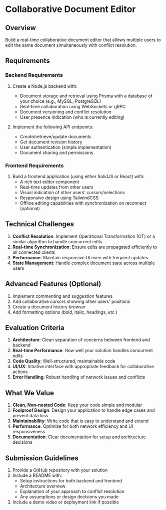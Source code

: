 # Collaborative Document Editor

## Overview
Build a real-time collaborative document editor that allows multiple users to edit the same document simultaneously with conflict resolution.

## Requirements

### Backend Requirements
1. Create a Node.js backend with:
   - Document storage and retrieval using Prisma with a database of your choice (e.g., MySQL, PostgreSQL)
   - Real-time collaboration using WebSockets or gRPC
   - Document versioning and conflict resolution
   - User presence indication (who is currently editing)

2. Implement the following API endpoints:
   - Create/retrieve/update documents
   - Get document revision history
   - User authentication (simple implementation)
   - Document sharing and permissions

### Frontend Requirements
1. Build a frontend application (using either SolidJS or React) with:
   - A rich text editor component
   - Real-time updates from other users
   - Visual indication of other users' cursors/selections
   - Responsive design using TailwindCSS
   - Offline editing capabilities with synchronization on reconnect (optional)

## Technical Challenges
1. **Conflict Resolution**: Implement Operational Transformation (OT) or a similar algorithm to handle concurrent edits
2. **Real-time Synchronization**: Ensure edits are propagated efficiently to all connected clients
3. **Performance**: Maintain responsive UI even with frequent updates
4. **State Management**: Handle complex document state across multiple users

## Advanced Features (Optional)
1. Implement commenting and suggestion features
2. Add collaborative cursors showing other users' positions
3. Create a document history browser
4. Add formatting options (bold, italic, headings, etc.)

## Evaluation Criteria

1. **Architecture**: Clean separation of concerns between frontend and backend
2. **Real-time Performance**: How well your solution handles concurrent edits
3. **Code Quality**: Well-structured, maintainable code
4. **UI/UX**: Intuitive interface with appropriate feedback for collaborative actions
5. **Error Handling**: Robust handling of network issues and conflicts

## What We Value

1. **Clean, Non-nested Code**: Keep your code simple and modular
2. **Foolproof Design**: Design your application to handle edge cases and prevent data loss
3. **Maintainability**: Write code that is easy to understand and extend
4. **Performance**: Optimize for both network efficiency and UI responsiveness
5. **Documentation**: Clear documentation for setup and architecture decisions

## Submission Guidelines

1. Provide a GitHub repository with your solution
2. Include a README with:
   - Setup instructions for both backend and frontend
   - Architecture overview
   - Explanation of your approach to conflict resolution
   - Any assumptions or design decisions you made
3. Include a demo video or deployment link if possible 